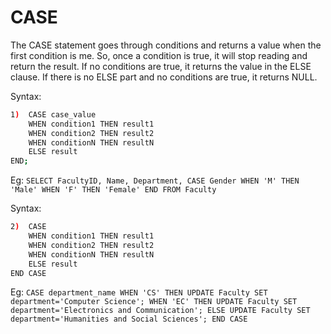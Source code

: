 # CASE

The CASE statement goes through conditions and returns a value when the first condition is me.
So, once a condition is true, it will stop reading and return the result. If no conditions are true, it returns the value in the ELSE clause. 
If there is no ELSE part and no conditions are true, it returns NULL.

Syntax:
``` sh
1)	CASE case_value
    WHEN condition1 THEN result1
    WHEN condition2 THEN result2
    WHEN conditionN THEN resultN
    ELSE result
END;
``` 

Eg:
` SELECT FacultyID, Name, Department,
  CASE Gender
  WHEN 'M' THEN 'Male'
  WHEN 'F' THEN 'Female'
END
FROM Faculty  `

Syntax:
``` sh
2)	CASE
    WHEN condition1 THEN result1
    WHEN condition2 THEN result2
    WHEN conditionN THEN resultN
    ELSE result
END CASE
``` 

Eg:
` CASE department_name
 WHEN 'CS'
  THEN UPDATE Faculty SET
  department='Computer Science';
 WHEN 'EC'
  THEN UPDATE Faculty SET
  department='Electronics and Communication';
 ELSE UPDATE Faculty SET
 department='Humanities and Social Sciences';
END CASE  `
